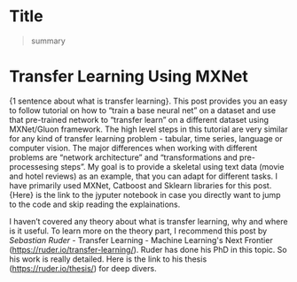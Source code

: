 # Title
> summary


# Transfer Learning Using MXNet

{1 sentence about what is transfer learning}. This post provides you an easy to follow tutorial on how to “train a base neural net” on a dataset and use that pre-trained network to “transfer learn” on a different dataset using MXNet/Gluon framework. The high level steps in this tutorial are very similar for any kind of transfer learning problem - tabular, time series, language or computer vision. The major differences when working with different problems are “network architecture” and “transformations and pre-processesing steps”. My goal is to provide a skeletal using text data (movie and hotel reviews) as an example, that you can adapt for different tasks. I have primarily used MXNet, Catboost and Sklearn libraries for this post. {Here} is the link to the jyputer notebook in case you directly want to jump to the code and skip reading the explainations. 

I haven’t covered any theory about what is transfer learning, why and where is it useful. To learn more on the theory part, I recommend this post by *Sebastian Ruder* - Transfer Learning - Machine Learning's Next Frontier (https://ruder.io/transfer-learning/). Ruder has done his PhD in this topic. So his work is really detailed. Here is the link to his thesis (https://ruder.io/thesis/) for deep divers. 
